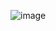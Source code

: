 ![image](https://user-images.githubusercontent.com/37383368/145131692-f4ffa2b5-504a-4d41-9c9a-cfff823a4246.png)
